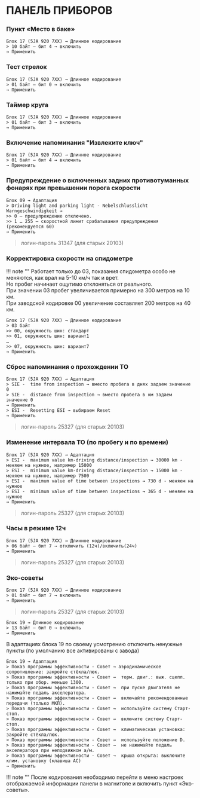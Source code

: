# ПАНЕЛЬ ПРИБОРОВ

### Пункт «Место в баке»
```
Блок 17 (5JA 920 7XX) → Длинное кодирование
> 10 байт – бит 4 → включить
→ Применить
```

### Тест стрелок
```
Блок 17 (5JA 920 7XX) → Длинное кодирование
> 01 байт – бит 0 → включить
→ Применить
```

### Таймер круга
```
Блок 17 (5JA 920 7XX) → Длинное кодирование
> 01 байт – бит 3 → включить
→ Применить
```

### Включение напоминания "Извлеките ключ"
```
Блок 17 (5JA 920 7XX) → Длинное кодирование
> 01 байт – бит 4 → включить
→ Применить
```

### Предупреждение о включенных задних противотуманных фонарях при превышении порога скорости
```
Блок 09 → Адаптация 
> Driving light and parking light - Nebelschlusslicht Warngeschwindigkeit → 
>> 0 — предупреждение отключено.
>> 1 … 255 — скоростной лимит срабатывания предупреждения (рекомендуется 60)
→ Применить
```
> логин-пароль 31347 (для старых 20103)

### Корректировка скорости на спидометре

!!! note ""
    Работает только до 03, показания спидометра особо не меняются, как врал на 5-10 км/ч так и врет.  
    Но пробег начинает ощутимо отклоняться от реального.  
    При значении 03 пробег увеличивается примерно на 300 метров на 10 км.  
    При заводской кодировке 00 увеличение составляет 200 метров на 40 км.  
```
Блок 17 (5JA 920 7XX) → Длинное кодирование
> 03 байт
>> 00, окружность шин: стандарт
>> 01, окружность шин: вариант1
…
>> 07, окружность шин: вариант7
→ Применить
```

### Сброс напоминания о прохождении ТО
```
Блок 17 (5JA 920 7XX) → Адаптация 
> SIE -  time from inspection → вместо пробега в днях задаем значение 0
> SIE -  distance from inspection → вместо пробега в км задаем значение 0
→ Применить
> ESI -  Resetting ESI → выбираем Reset
→ Применить
```
> логин-пароль 25327 (для старых 20103)

### Изменение интервала ТО (по пробегу и по времени)
```
Блок 17 (5JA 920 7XX) → Адаптация 
> ESI -  maximum value km-driving distance/inspection → 30000 km - меняем на нужное, например 15000
> ESI -  minimum value km-driving distance/inspection → 15000 km - меняем на нужное, например 7500
> ESI -  maximum value of time between inspections → 730 d - меняем на нужное
> ESI -  minimum value of time between inspections → 365 d - меняем на нужное
→ Применить
```
> логин-пароль 25327 (для старых 20103)

### Часы в режиме 12ч
```
Блок 17 (5JA 920 7XX) → Длинное кодирование
> 06 байт – бит 7 → отключить (12ч)/включить(24ч)
→ Применить
```
> логин-пароль 25327 (для старых 20103)

### Эко-советы
```
Блок 17 (5JA 920 7XX) → Длинное кодирование
> 01 байт – бит 7 → включить
→ Применить
```
> логин-пароль 25327 (для старых 20103)
```
Блок 19 → Длинное кодирование
> 13 байт – бит 0 → включить
→ Применить
```
В адаптациях блока 19 по своему усмотрению отключить ненужные пункты (по умолчанию все активированы с завода)
```
Блок 19 → Адаптация 
> Показ программы эффективности - Совет → аэродинамическое сопротивление: закройте стёкла/люк.
> Показ программы эффективности - Совет →  торм. двиг.: выж. сцепл. только при обор. меньше 1300.
> Показ программы эффективности - Совет →  при пуске двигателя не нажимайте педаль акселератора.
> Показ программы эффективности - Совет →  включайте рекомендованные передачи (только МКП).
> Показ программы эффективности - Совет →  используйте систему Старт-стоп.
> Показ программы эффективности - Совет →  включите систему Старт-стоп.
> Показ программы эффективности - Совет →  климатическая установка: закройте стёкла/люк.
> Показ программы эффективности - Совет →  используйте положение D.
> Показ программы эффективности - Совет →  не нажимайте педаль акселератора при неподвижном а/м.
> Показ программы эффективности - Совет →  крыша открыта: выключите клим. установку (клавиша АС)
→ Применить
```

!!! note ""
    После кодирования необходимо перейти в меню настроек отображаемой информации панели в магнитоле и включить пункт «Эко-советы».